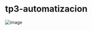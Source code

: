 # tp3-automatizacion
![image](https://github.com/Elcortado/tp3-automatizacion/assets/100288865/d5603119-3549-4fa8-8ab9-91a854a3c725)


